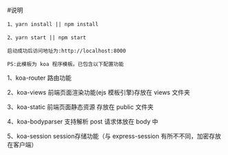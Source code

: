 
#说明

```
1、yarn install || npm install

2、yarn start || npm start
```

``
启动成功后访问地址为:http://localhost:8000
``

``
PS:此模板为 koa 程序模板。已包含以下配置功能
``

1、koa-router 路由功能

2、koa-views 前端页面渲染功能(ejs 模板引擎)存放在 views 文件夹

3、koa-static 前端页面静态资源 存放在 public 文件夹

4、koa-bodyparser 支持解析 post 请求体放在 body 中

5、koa-session session存储功能（与 express-session 有所不不同，加密存放在客户端）
